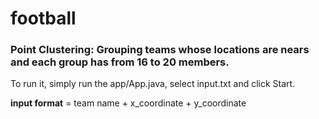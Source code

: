 # football

### Point Clustering: Grouping teams whose locations are nears and each group has from 16 to 20 members.

To run it, simply run the app/App.java, select input.txt and click Start.

**input format** = team name + x_coordinate + y_coordinate

